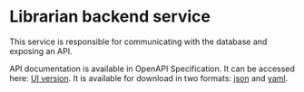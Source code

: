 # Librarian backend service

This service is responsible for communicating with the database and exposing an API.

API documentation is available in OpenAPI Specification. It can be accessed here: [UI version](http://localhost:8080/api/docs).
It is available for download in two formats: [json](http://localhost:8080/api/docs/download) and [yaml](http://localhost:8080/api/docs/download.yaml).
